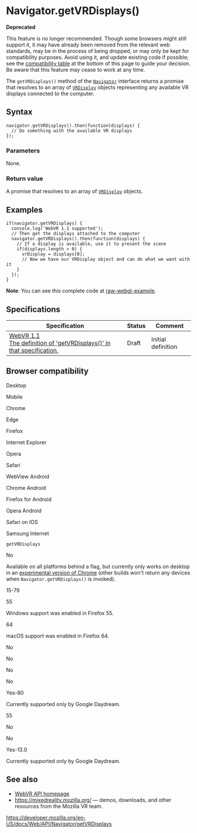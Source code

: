 # Navigator.getVRDisplays()

**Deprecated**

This feature is no longer recommended. Though some browsers might still support it, it may have already been removed from the relevant web standards, may be in the process of being dropped, or may only be kept for compatibility purposes. Avoid using it, and update existing code if possible; see the [compatibility table](#browser_compatibility) at the bottom of this page to guide your decision. Be aware that this feature may cease to work at any time.

The `getVRDisplays()` method of the [`Navigator`](../navigator) interface returns a promise that resolves to an array of [`VRDisplay`](../vrdisplay) objects representing any available VR displays connected to the computer.

## Syntax

    navigator.getVRDisplays().then(function(displays) {
      // Do something with the available VR displays
    });

### Parameters

None.

### Return value

A promise that resolves to an array of [`VRDisplay`](../vrdisplay) objects.

## Examples

    if(navigator.getVRDisplays) {
      console.log('WebVR 1.1 supported');
      // Then get the displays attached to the computer
      navigator.getVRDisplays().then(function(displays) {
        // If a display is available, use it to present the scene
        if(displays.length > 0) {
          vrDisplay = displays[0];
          // Now we have our VRDisplay object and can do what we want with it
        }
      });
    }

**Note**: You can see this complete code at [raw-webgl-example](https://github.com/mdn/webvr-tests/blob/master/raw-webgl-example/webgl-demo.js).

## Specifications

<table><thead><tr class="header"><th>Specification</th><th>Status</th><th>Comment</th></tr></thead><tbody><tr class="odd"><td><a href="https://immersive-web.github.io/webvr/spec/1.1/#navigator-getvrdisplays-attribute">WebVR 1.1<br />
<span class="small">The definition of 'getVRDisplays()' in that specification.</span></a></td><td><span class="spec-draft">Draft</span></td><td>Initial definition</td></tr></tbody></table>

## Browser compatibility

Desktop

Mobile

Chrome

Edge

Firefox

Internet Explorer

Opera

Safari

WebView Android

Chrome Android

Firefox for Android

Opera Android

Safari on IOS

Samsung Internet

`getVRDisplays`

No

Available on all platforms behind a flag, but currently only works on desktop in an [experimental version of Chrome](https://webvr.info/get-chrome/) (other builds won't return any devices when `Navigator.getVRDisplays()` is invoked).

15-79

55

Windows support was enabled in Firefox 55.

64

macOS support was enabled in Firefox 64.

No

No

No

No

Yes-80

Currently supported only by Google Daydream.

55

No

No

Yes-13.0

Currently supported only by Google Daydream.

## See also

- [WebVR API homepage](../webvr_api)
- <https://mixedreality.mozilla.org/> — demos, downloads, and other resources from the Mozilla VR team.

<a href="https://developer.mozilla.org/en-US/docs/Web/API/Navigator/getVRDisplays" class="_attribution-link">https://developer.mozilla.org/en-US/docs/Web/API/Navigator/getVRDisplays</a>
